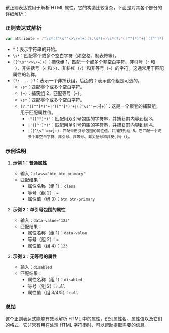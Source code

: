 该正则表达式用于解析 HTML 属性，它的构造比较复杂，下面是对其各个部分的详细解析：

### 正则表达式解析

```javascript
var attribute = /^\s*([^\s"'<>\/=]+)(?:\s*(=)\s*(?:"([^"]*)"+|'([^']*)'+|([^\s"'=<>`]+)))?/;
```

- `^`：表示字符串的开始。
- `\s*`：匹配零个或多个空白字符（如空格、制表符等）。
- `([^\s"'<>\/=]+)`：捕获组 1，匹配一个或多个非空白字符、非引号（`"` 和 `'`）、非尖括号（`<` 和 `>`）、非斜杠（`/`）和非等号（`=`）的字符。这通常用于匹配属性的名称。
- `(?: ... )?`：表示一个非捕获组，后面的 `?` 表示这个组是可选的。
  - `\s*`：匹配零个或多个空白字符。
  - `(=)`：捕获组 2，匹配等号（`=`）。
  - `\s*`：匹配零个或多个空白字符。
  - `(?:"([^"]*)"+|'([^']*)'+|([^\s"'=<>`]+)`：这是一个嵌套的捕获组，用于匹配属性值。
    - `:"([^"]*)"`：匹配用双引号包围的字符串，并捕获其内容到组 3。
    - `|'([^']*)'`：匹配用单引号包围的字符串，并捕获其内容到组 4。
    - `|([^\s"'=<>`]+)`：匹配未用引号包围的属性值，并捕获到组 5。它匹配一个或多个非空白字符、非引号、非等号、非尖括号和非反引号（`）。 

### 示例说明

1. **示例 1：普通属性**
   - 输入：`class="btn btn-primary"`
   - 匹配结果：
     - 属性名称（组 1）：`class`
     - 等号（组 2）：`=`
     - 属性值（组 3）：`btn btn-primary`

2. **示例 2：单引号包围的属性**
   - 输入：`data-value='123'`
   - 匹配结果：
     - 属性名称（组 1）：`data-value`
     - 等号（组 2）：`=`
     - 属性值（组 4）：`123`

3. **示例 3：无等号的属性**
   - 输入：`disabled`
   - 匹配结果：
     - 属性名称（组 1）：`disabled`
     - 等号（组 2）：`null`
     - 属性值（组 3/4/5）：`null`

### 总结

这个正则表达式能够有效地解析 HTML 中的属性，识别属性名、属性值以及它们的格式。它非常有用在处理 HTML 字符串时，可以帮助提取需要的信息。